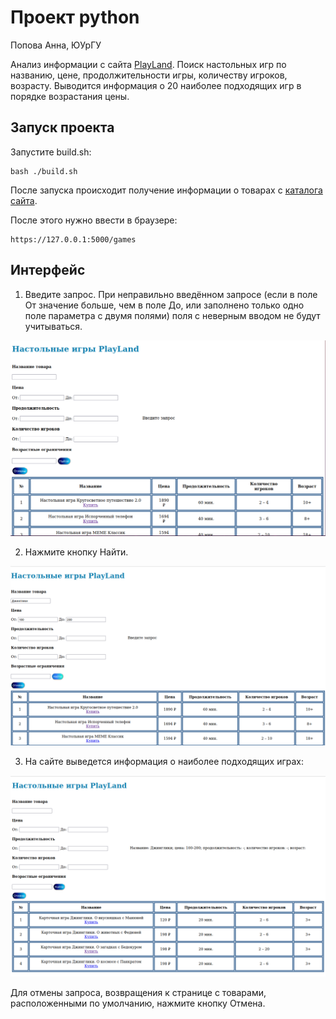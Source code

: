 # Проект python
Попова Анна, ЮУрГУ

Анализ информации с сайта [PlayLand](https://playland-group.ru).
Поиск настольных игр по названию, цене, продолжительности игры, количеству игроков, возрасту.
Выводится информация о 20 наиболее подходящих игр в порядке возрастания цены.

## Запуск проекта
Запустите build.sh:
```
bash ./build.sh
```
После запуска происходит получение информации о товарах с [каталога сайта](https://playland-group.ru/%d0%ba%d0%b0%d1%82%d0%b0%d0%bb%d0%be%d0%b3/).

После этого нужно ввести в браузере:
```
https://127.0.0.1:5000/games
```
## Интерфейс
1) Введите запрос. При неправильно введённом запросе (если в поле От значение больше, чем в поле До, или заполнено только одно поле параметра с двумя полями) поля с неверным вводом не будут учитываться.

![img1](/img/img1.png)

2) Нажмите кнопку Найти.

![img2](/img/img2.png)

3) На сайте выведется информация о наиболее подходящих играх:

![img3](/img/img3.png)

Для отмены запроса, возвращения к странице с товарами, расположенными по умолчанию, нажмите кнопку Отмена.

